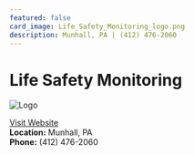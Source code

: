 ```yaml
---
featured: false
card_image: Life_Safety_Monitoring_logo.png
description: Munhall, PA | (412) 476-2060
---
```


# Life Safety Monitoring
<img src="Life_Safety_Monitoring_logo.png" alt="Logo" style="max-width: 200px; height: auto;">

<a href="https://www.mylifesafetymonitoring.com">Visit Website</a>  
**Location:** Munhall, PA  
**Phone:** (412) 476-2060
